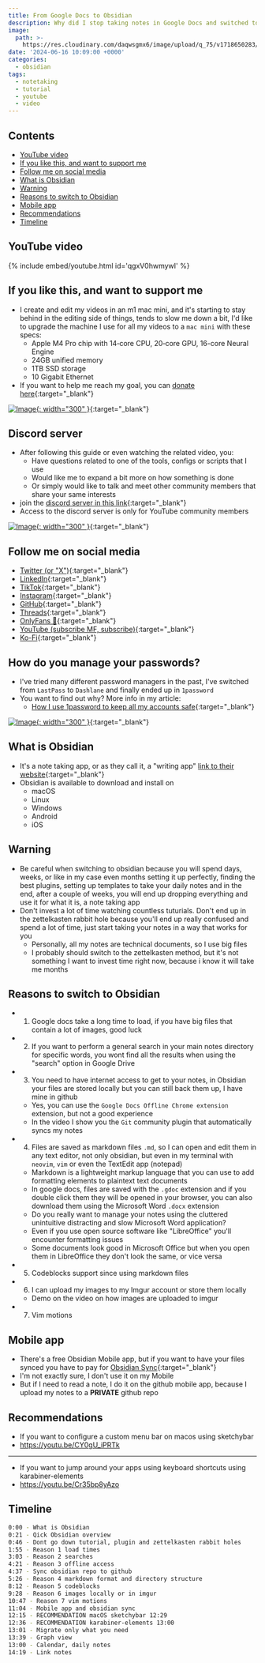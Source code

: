```yaml
---
title: From Google Docs to Obsidian
description: Why did I stop taking notes in Google Docs and switched to Obsidian
image:
  path: >-
    https://res.cloudinary.com/daqwsgmx6/image/upload/q_75/v1718650283/youtube/obsidian/google-docs-to-obsidian.avif
date: '2024-06-16 10:09:00 +0000'
categories:
  - obsidian
tags:
  - notetaking
  - tutorial
  - youtube
  - video
---
```

## Contents

<!-- toc -->

- [YouTube video](#youtube-video)
- [If you like this, and want to support me](#if-you-like-this-and-want-to-support-me)
- [Follow me on social media](#follow-me-on-social-media)
- [What is Obsidian](#what-is-obsidian)
- [Warning](#warning)
- [Reasons to switch to Obsidian](#reasons-to-switch-to-obsidian)
- [Mobile app](#mobile-app)
- [Recommendations](#recommendations)
- [Timeline](#timeline)

<!-- tocstop -->

## YouTube video

{% include embed/youtube.html id='qgxV0hwmywI' %}

## If you like this, and want to support me

- I create and edit my videos in an m1 mac mini, and it's starting to stay behind in the editing side of things, tends to slow me down a bit, I'd like to upgrade the machine I use for all my videos to a `mac mini` with these specs:
  - Apple M4 Pro chip with 14‑core CPU, 20‑core GPU, 16-core Neural Engine
  - 24GB unified memory
  - 1TB SSD storage
  - 10 Gigabit Ethernet
- If you want to help me reach my goal, you can [donate here](https://ko-fi.com/linkarzu/goal?g=6){:target="\_blank"}

<!-- prettier-ignore -->
[![Image](../../assets/img/imgs/250103-ko-fi-donate.avif){: width="300" }](https://ko-fi.com/linkarzu/goal?g=6){:target="_blank"}

## Discord server

- After following this guide or even watching the related video, you:
  - Have questions related to one of the tools, configs or scripts that I use
  - Would like me to expand a bit more on how something is done
  - Or simply would like to talk and meet other community members that share your same interests
- join the [discord server in this link](https://www.youtube.com/channel/UCrSIvbFncPSlK6AdwE2QboA/join){:target="\_blank"}
- Access to the discord server is only for YouTube community members

<!-- prettier-ignore -->
[![Image](../../assets/img/imgs/250101-discord-server.avif){: width="300" }](https://www.youtube.com/channel/UCrSIvbFncPSlK6AdwE2QboA/join){:target="_blank"}


## Follow me on social media

- [Twitter (or "X")](https://x.com/link_arzu){:target="\_blank"}
- [LinkedIn](https://www.linkedin.com/in/christianarzu){:target="\_blank"}
- [TikTok](https://www.tiktok.com/@linkarzu){:target="\_blank"}
- [Instagram](https://www.instagram.com/link_arzu){:target="\_blank"}
- [GitHub](https://github.com/linkarzu){:target="\_blank"}
- [Threads](https://www.threads.net/@link_arzu){:target="\_blank"}
- [OnlyFans 🍆](https://linkarzu.com/assets/img/imgs/250126-whyugae.avif){:target="\_blank"}
- [YouTube (subscribe MF, subscribe)](https://www.youtube.com/@linkarzu){:target="\_blank"}
- [Ko-Fi](https://ko-fi.com/linkarzu/goal?g=6){:target="\_blank"}

## How do you manage your passwords?

- I've tried many different password managers in the past, I've switched from
  `LastPass` to `Dashlane` and finally ended up in `1password`
- You want to find out why? More info in my article:
  - [How I use 1password to keep all my accounts safe](https://linkarzu.com/posts/1password/1password/){:target="\_blank"}

[![Image](../../assets/img/imgs/250124-1password-banner.avif){: width="300" }](https://www.dpbolvw.net/click-101327218-15917064){:target="\_blank"}

## What is Obsidian

- It's a note taking app, or as they call it, a "writing app"
  [link to their website](https://obsidian.md){:target="\_blank"}
- Obsidian is available to download and install on
  - macOS
  - Linux
  - Windows
  - Android
  - iOS

## Warning

- Be careful when switching to obsidian because you will spend days, weeks, or
  like in my case even months setting it up perfectly, finding the best plugins,
  setting up templates to take your daily notes and in the end, after a couple
  of weeks, you will end up dropping everything and use it for what it is, a
  note taking app
- Don't invest a lot of time watching countless tuturials. Don't end up in the
  zettelkasten rabbit hole because you'll end up really confused and spend a lot
  of time, just start taking your notes in a way that works for you
  - Personally, all my notes are technical documents, so I use big files
  - I probably should switch to the zettelkasten method, but it's not something
    I want to invest time right now, because i know it will take me months

## Reasons to switch to Obsidian

- 1. Google docs take a long time to load, if you have big files that contain a
     lot of images, good luck
- 2. If you want to perform a general search in your main notes directory for
     specific words, you wont find all the results when using the "search"
     option in Google Drive
- 3. You need to have internet access to get to your notes, in Obsidian your
     files are stored locally but you can still back them up, I have mine in
     github
  - Yes, you can use the `Google Docs Offline Chrome extension` extension, but
    not a good experience
  - In the video I show you the `Git` community plugin that automatically syncs
    my notes
- 4. Files are saved as markdown files `.md`, so I can open and edit them in any
     text editor, not only obsidian, but even in my terminal with `neovim`,
     `vim` or even the TextEdit app (notepad)
  - Markdown is a lightweight markup language that you can use to add formatting
    elements to plaintext text documents
  - In google docs, files are saved with the `.gdoc` extension and if you double
    click them they will be opened in your browser, you can also download them
    using the Microsoft Word `.docx` extension
  - Do you really want to manage your notes using the cluttered unintuitive
    distracting and slow Microsoft Word application?
  - Even if you use open source software like "LibreOffice" you'll encounter
    formatting issues
  - Some documents look good in Microsoft Office but when you open them in
    LibreOffice they don't look the same, or vice versa
- 5. Codeblocks support since using markdown files
- 6. I can upload my images to my Imgur account or store them locally
  - Demo on the video on how images are uploaded to imgur
- 7. Vim motions

## Mobile app

- There's a free Obsidian Mobile app, but if you want to have your files synced
  you have to pay for
  [Obsidian Sync](https://obsidian.md/sync){:target="\_blank"}
- I'm not exactly sure, I don't use it on my Mobile
- But if I need to read a note, I do it on the github mobile app, because I
  upload my notes to a **PRIVATE** github repo

## Recommendations

- If you want to configure a custom menu bar on macos using sketchybar
- <https://youtu.be/CY0gU_iPRTk>

---

- If you want to jump around your apps using keyboard shortcuts using
  karabiner-elements
- <https://youtu.be/Cr35bp8yAzo>

## Timeline

```bash
0:00 - What is Obsidian
0:21 - Qick Obsidian overview
0:46 - Dont go down tutorial, plugin and zettelkasten rabbit holes
1:55 - Reason 1 load times
3:03 - Reason 2 searches
4:21 - Reason 3 offline access
4:37 - Sync obsidian repo to github
5:26 - Reason 4 markdown format and directory structure
8:12 - Reason 5 codeblocks
9:28 - Reason 6 images locally or in imgur
10:47 - Reason 7 vim motions
11:04 - Mobile app and obsidian sync
12:15 - RECOMMENDATION macOS sketchybar 12:29
12:36 - RECOMMENDATION karabiner-elements 13:00
13:01 - Migrate only what you need
13:39 - Graph view
13:00 - Calendar, daily notes
14:19 - Link notes
```

